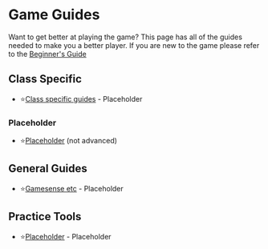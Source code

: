 # Game Guides
Want to get better at playing the game? This page has all of the guides needed to make you a better player. If you are new to the game please refer to the [Beginner's Guide](/start) 

## Class Specific  
* ⭐[Class specific guides](https://marketplace.tf/) -  Placeholder  

### Placeholder
* ⭐[Placeholder](https://backpack.tf/) (not advanced)    

## General Guides
* ⭐[Gamesense etc](https://www.steamtrades.com/trades/search?have=tf2) - Placeholder  

## Practice Tools  
* ⭐[Placeholder](https://rep.tf/) - Placeholder  
